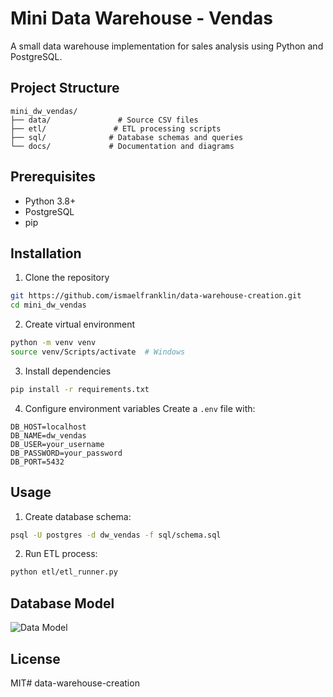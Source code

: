 # Mini Data Warehouse - Vendas

A small data warehouse implementation for sales analysis using Python and PostgreSQL.

## Project Structure
```
mini_dw_vendas/
├── data/               # Source CSV files
├── etl/               # ETL processing scripts
├── sql/              # Database schemas and queries
└── docs/             # Documentation and diagrams
```

## Prerequisites
- Python 3.8+
- PostgreSQL
- pip

## Installation

1. Clone the repository
```bash
git https://github.com/ismaelfranklin/data-warehouse-creation.git
cd mini_dw_vendas
```

2. Create virtual environment
```bash
python -m venv venv
source venv/Scripts/activate  # Windows
```

3. Install dependencies
```bash
pip install -r requirements.txt
```

4. Configure environment variables
Create a `.env` file with:
```
DB_HOST=localhost
DB_NAME=dw_vendas
DB_USER=your_username
DB_PASSWORD=your_password
DB_PORT=5432
```

## Usage

1. Create database schema:
```bash
psql -U postgres -d dw_vendas -f sql/schema.sql
```

2. Run ETL process:
```bash
python etl/etl_runner.py
```

## Database Model
![Data Model](docs/flowchart.png)

## License
MIT#   d a t a - w a r e h o u s e - c r e a t i o n  
 